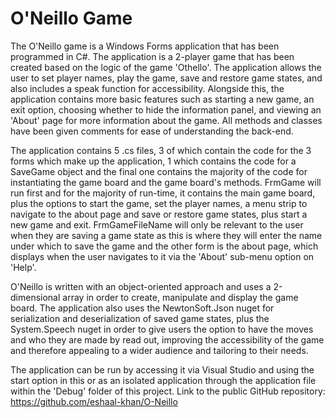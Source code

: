# O'Neillo Game
The O'Neillo game is a Windows Forms application that has been programmed in C#. The application is a 2-player game that has been created based on the logic of the game 'Othello'. The application allows the user to set player names, play the game, save and restore game states, and also includes a speak function for accessibility. Alongside this, the application contains more basic features such as starting a new game, an exit option, choosing whether to hide the information panel, and viewing an 'About' page for more information about the game. All methods and classes have been given comments for ease of understanding the back-end.

The application contains 5 .cs files, 3 of which contain the code for the 3 forms which make up the application, 1 which contains the code for a SaveGame object and the final one contains the majority of the code for instantiating the game board and the game board's methods. FrmGame will run first and for the majority of run-time, it contains the main game board, plus the options to start the game, set the player names, a menu strip to navigate to the about page and save or restore game states, plus start a new game and exit. FrmGameFileName will only be relevant to the user when they are saving a game state as this is where they will enter the name under which to save the game and the other form is the about page, which displays when the user navigates to it via the 'About' sub-menu option on 'Help'.

O'Neillo is written with an object-oriented approach and uses a 2-dimensional array in order to create, manipulate and display the game board. The application also uses the NewtonSoft.Json nuget for serialization and deserialization of saved game states, plus the System.Speech nuget in order to give users the option to have the moves and who they are made by read out, improving the accessibility of the game and therefore appealing to a wider audience and tailoring to their needs.

The application can be run by accessing it via Visual Studio and using the start option in this or as an isolated application through the application file within the 'Debug' folder of this project.
Link to the public GitHub repository: https://github.com/eshaal-khan/O-Neillo

